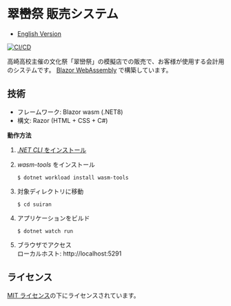 # 翠巒祭 販売システム
- [English Version](./README.md)

[![CI/CD](https://github.com/mint73/suiran/actions/workflows/main.yml/badge.svg)](https://github.com/mint73/suiran/actions/workflows/main.yml)

高崎高校主催の文化祭「翠巒祭」の模擬店での販売で、お客様が使用する会計用のシステムです。 [Blazor WebAssembly](https://blazor.net) で構築しています。

## 技術
- フレームワーク: Blazor wasm (.NET8)
- 構文: Razor (HTML + CSS + C#)

**動作方法**
1. [*.NET CLI* をインストール](https://learn.microsoft.com/ja-jp/dotnet/core/install/)

1. *wasm-tools* をインストール
    ```shell
    $ dotnet workload install wasm-tools
    ```
1. 対象ディレクトリに移動
    ```shell
    $ cd suiran
    ```

1. アプリケーションをビルド
    ```shell
    $ dotnet watch run
    ```

1. ブラウザでアクセス  
ローカルホスト: http://localhost:5291

## ライセンス
[MIT ライセンス](./LICENSE)の下にライセンスされています。
